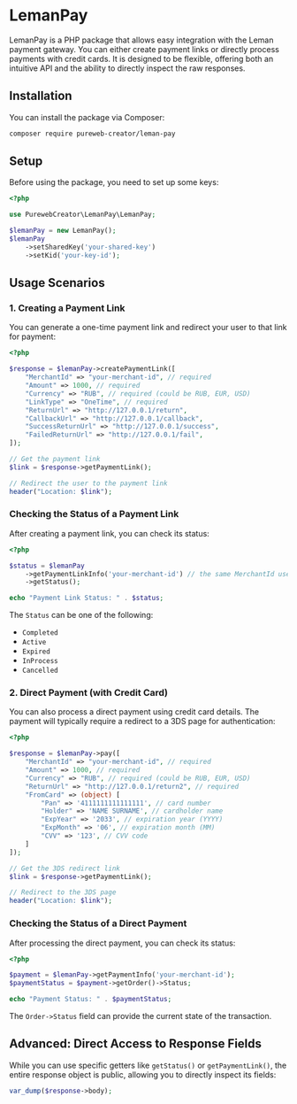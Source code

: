 # LemanPay

LemanPay is a PHP package that allows easy integration with the Leman payment gateway. You can either create payment links or directly process payments with credit cards. It is designed to be flexible, offering both an intuitive API and the ability to directly inspect the raw responses.

## Installation

You can install the package via Composer:

```bash
composer require pureweb-creator/leman-pay
```

## Setup

Before using the package, you need to set up some keys:

```php
<?php

use PurewebCreator\LemanPay\LemanPay;

$lemanPay = new LemanPay();
$lemanPay
    ->setSharedKey('your-shared-key')
    ->setKid('your-key-id');
```

## Usage Scenarios

### 1. Creating a Payment Link

You can generate a one-time payment link and redirect your user to that link for payment:

```php
<?php

$response = $lemanPay->createPaymentLink([
    "MerchantId" => "your-merchant-id", // required
    "Amount" => 1000, // required
    "Currency" => "RUB", // required (could be RUB, EUR, USD)
    "LinkType" => "OneTime", // required
    "ReturnUrl" => "http://127.0.0.1/return",
    "CallbackUrl" => "http://127.0.0.1/callback",
    "SuccessReturnUrl" => "http://127.0.0.1/success",
    "FailedReturnUrl" => "http://127.0.0.1/fail",
]);

// Get the payment link
$link = $response->getPaymentLink();

// Redirect the user to the payment link
header("Location: $link");
```

### Checking the Status of a Payment Link

After creating a payment link, you can check its status:

```php
<?php

$status = $lemanPay
    ->getPaymentLinkInfo('your-merchant-id') // the same MerchantId used in createPaymentLink()
    ->getStatus();

echo "Payment Link Status: " . $status;
```

The `Status` can be one of the following:

- `Completed`
- `Active`
- `Expired`
- `InProcess`
- `Cancelled`

### 2. Direct Payment (with Credit Card)

You can also process a direct payment using credit card details. The payment will typically require a redirect to a 3DS page for authentication:

```php
<?php

$response = $lemanPay->pay([
    "MerchantId" => "your-merchant-id", // required
    "Amount" => 1000, // required
    "Currency" => "RUB", // required (could be RUB, EUR, USD)
    "ReturnUrl" => "http://127.0.0.1/return2", // required
    "FromCard" => (object) [
        "Pan" => '4111111111111111', // card number
        "Holder" => 'NAME SURNAME', // cardholder name
        "ExpYear" => '2033', // expiration year (YYYY)
        "ExpMonth" => '06', // expiration month (MM)
        "CVV" => '123', // CVV code
    ]
]);

// Get the 3DS redirect link
$link = $response->getPaymentLink();

// Redirect to the 3DS page
header("Location: $link");
```

### Checking the Status of a Direct Payment

After processing the direct payment, you can check its status:

```php
<?php

$payment = $lemanPay->getPaymentInfo('your-merchant-id');
$paymentStatus = $payment->getOrder()->Status;

echo "Payment Status: " . $paymentStatus;
```

The `Order->Status` field can provide the current state of the transaction.

## Advanced: Direct Access to Response Fields

While you can use specific getters like `getStatus()` or `getPaymentLink()`, the entire response object is public, allowing you to directly inspect its fields:

```php
var_dump($response->body);
```
